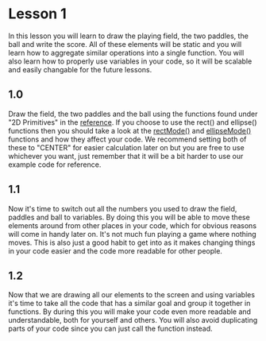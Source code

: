 # Lesson 1
In this lesson you will learn to draw the playing field, the two paddles, the ball and write the score. All of these elements will be static and you will learn how to aggregate similar operations into a single function. You will also learn how to properly use variables in your code, so it will be scalable and easily changable for the future lessons.

## 1.0
Draw the field, the two paddles and the ball using the functions found under "2D Primitives" in the  [reference](https://processing.org/reference/). If you choose to use the rect() and ellipse() functions then you should take a look at the [rectMode()](https://processing.org/reference/rectMode_.html) and [ellipseMode()](https://processing.org/reference/ellipseMode_.html) functions and how they affect your code. We recommend setting both of these to "CENTER" for easier calculation later on but you are free to use whichever you want, just remember that it will be a bit harder to use our example code for reference. 

## 1.1
Now it's time to switch out all the numbers you used to draw the field, paddles and ball to variables. By doing this you will be able to move these elements around from other places in your code, which for obvious reasons will come in handy later on. It's not much fun playing a game where nothing moves.
This is also just a good habit to get into as it makes changing things in your code easier and the code more readable for other people.  

## 1.2
Now that we are drawing all our elements to the screen and using variables it's time to take all the code that has a similar goal and group it together in functions. By during this you will make your code even more readable and understandable, both for yourself and others. You will also avoid duplicating parts of your code since you can just call the function instead.